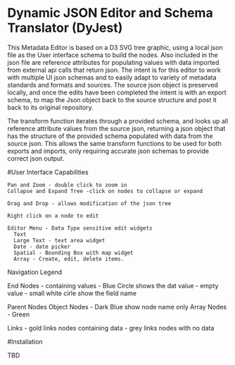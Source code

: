 # Dynamic JSON Editor and Schema Translator (DyJest)

This Metadata Editor is based on a D3 SVG tree graphic, using a local json file as the User interface schema to build the nodes. Also included in the json file are reference attributes for populating values with data imported from external api calls that return json.  The intent is for this editor to work with multiple UI json schemas and to easily adapt to variety of metadata standards and formats and sources.  The source json object is preserved locally, and once the edits have been completed the intent is with an export schema, to map the Json object back to the source structure and post it back to its original repository.

The transform function iterates through a provided schema, and looks up all reference attribute values from the source json, returning a json object that has the structure of the provided schema populated with data from the source json. This allows the same transform functions to be used for both exports and imports, only requiring accurate json schemas to provide correct json output.

#User Interface Capabilities

    Pan and Zoom - double click to zoom in 
    Collapse and Expand Tree -click on nodes to collapse or expand

    Drag and Drop - allows modification of the json tree

    Right click on a node to edit

    Editor Menu - Data Type sensitive edit widgets
	  Text 
	  Large Text - text area widget
	  Date - date picker
	  Spatial - Bounding Box with map widget
	  Array - Create, edit, delete items.

Navigation Legend

  End Nodes - containing values - Blue Circle shows the dat value
            - empty value - small white cirle show the field name

   Parent Nodes  Object Nodes - Dark Blue show node name only
                 Array Nodes - Green 
  
  Links - gold links nodes containing data
        - grey links nodes with no data

#Installation

TBD




 
 
